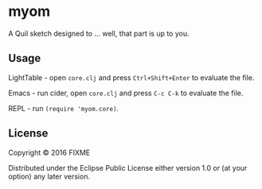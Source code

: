 # myom

A Quil sketch designed to ... well, that part is up to you.

## Usage

LightTable - open `core.clj` and press `Ctrl+Shift+Enter` to evaluate the file.

Emacs - run cider, open `core.clj` and press `C-c C-k` to evaluate the file.

REPL - run `(require 'myom.core)`.

## License

Copyright © 2016 FIXME

Distributed under the Eclipse Public License either version 1.0 or (at
your option) any later version.
